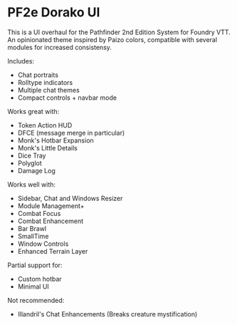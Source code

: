 # PF2e Dorako UI
This is a UI overhaul for the Pathfinder 2nd Edition System for Foundry VTT.
An opinionated theme inspired by Paizo colors, compatible with several modules for increased consistensy.

Includes:
- Chat portraits
- Rolltype indicators
- Multiple chat themes
- Compact controls + navbar mode

Works great with:
- Token Action HUD
- DFCE (message merge in particular)
- Monk's Hotbar Expansion
- Monk's Little Details
- Dice Tray
- Polyglot
- Damage Log

Works well with:
- Sidebar, Chat and Windows Resizer
- Module Management+
- Combat Focus
- Combat Enhancement
- Bar Brawl
- SmallTime
- Window Controls
- Enhanced Terrain Layer

Partial support for:
- Custom hotbar
- Minimal UI

Not recommended:
- Illandril's Chat Enhancements (Breaks creature mystification)